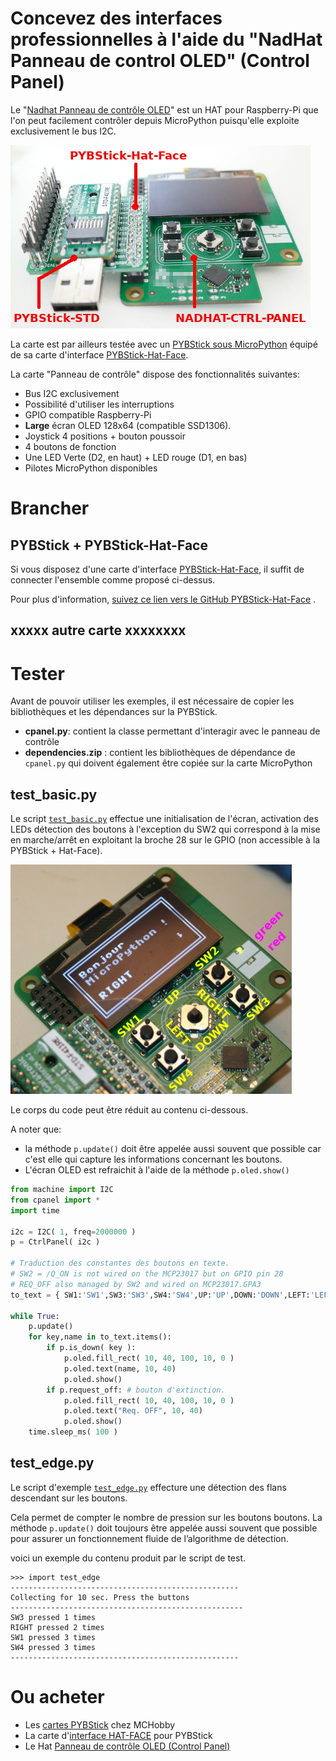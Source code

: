 # Concevez des interfaces professionnelles à l'aide du "NadHat Panneau de control OLED" (Control Panel)

Le "[Nadhat Panneau de contrôle OLED](https://shop.mchobby.be/product.php?id_product=1934)" est un HAT pour Raspberry-Pi que l'on peut
facilement contrôler depuis MicroPython puisqu'elle exploite exclusivement le bus I2C.

![Hat panneau de contrôle interfacé sur une PYBStick](docs/_static/pybstick-to-ctrl-panel.jpg)

La carte est par ailleurs testée avec un [PYBStick sous MicroPython](https://shop.mchobby.be/fr/recherche?controller=search&orderby=position&orderway=desc&search_query=pybstick&submit_search=)
équipé de sa carte d'interface [PYBStick-Hat-Face](https://shop.mchobby.be/product.php?id_product=1935).

La carte "Panneau de contrôle" dispose des fonctionnalités suivantes:
* Bus I2C exclusivement
* Possibilité d'utiliser les interruptions
* GPIO compatible Raspberry-Pi
* __Large__ écran OLED 128x64 (compatible SSD1306).
* Joystick 4 positions + bouton poussoir
* 4 boutons de fonction
* Une LED Verte (D2, en haut) + LED rouge (D1, en bas)
* Pilotes MicroPython disponibles

# Brancher

## PYBStick + PYBStick-Hat-Face

Si vous disposez d'une carte d'interface [PYBStick-Hat-Face](https://shop.mchobby.be/product.php?id_product=1935), il suffit de connecter l'ensemble comme proposé ci-dessus.

Pour plus d'information, [suivez ce lien vers le GitHub PYBStick-Hat-Face](https://github.com/mchobby/pyboard-driver/tree/master/PYBStick-hat-face) .

## xxxxx autre carte xxxxxxxx


# Tester

Avant de pouvoir utiliser les exemples, il est nécessaire de copier les bibliothèques et les dépendances sur la PYBStick.
* __cpanel.py__: contient la classe permettant d'interagir avec le panneau de contrôle
* __dependencies.zip__ : contient les bibliothèques de dépendance de `cpanel.py` qui doivent également être copiée sur la carte MicroPython

## test_basic.py

Le script [`test_basic.py`](examples/test_basic.py) effectue une initialisation de l'écran, activation des LEDs détection des boutons à l'exception du SW2 qui correspond à la mise en marche/arrêt en exploitant la broche 28 sur le GPIO (non accessible à la PYBStick + Hat-Face).

![Exemple d'utilisation de test-basic](docs/_static/test-basic.jpg)

Le corps du code peut être réduit au contenu ci-dessous.

A noter que:
* la méthode `p.update()` doit être appelée aussi souvent que possible car c'est elle qui capture les informations concernant les boutons.
* L'écran OLED est refraichit à l'aide de la méthode `p.oled.show()`

``` python
from machine import I2C
from cpanel import *
import time

i2c = I2C( 1, freq=2000000 )
p = CtrlPanel( i2c )

# Traduction des constantes des boutons en texte.
# SW2 = /Q_ON is not wired on the MCP23017 but on GPIO pin 28
# REQ_OFF also managed by SW2 and wired on MCP23017.GPA3
to_text = { SW1:'SW1',SW3:'SW3',SW4:'SW4',UP:'UP',DOWN:'DOWN',LEFT:'LEFT',RIGHT:'RIGHT',CLICK:'CLICK' }

while True:
	p.update()
	for key,name in to_text.items():
		if p.is_down( key ):
			p.oled.fill_rect( 10, 40, 100, 10, 0 )
			p.oled.text(name, 10, 40)
			p.oled.show()
		if p.request_off: # bouton d'extinction.
			p.oled.fill_rect( 10, 40, 100, 10, 0 )
			p.oled.text("Req. OFF", 10, 40)
			p.oled.show()
	time.sleep_ms( 100 )
```

## test_edge.py

Le script d'exemple [`test_edge.py`](examples/test_edge.py) effecture une détection des flans descendant sur les boutons.

Cela permet de compter le nombre de pression sur les boutons boutons. La méthode `p.update()` doit toujours être appelée aussi souvent que possible pour assurer un fonctionnement fluide de l’algorithme de détection.

voici un exemple du contenu produit par le script de test.

```
>>> import test_edge
---------------------------------------------------
Collecting for 10 sec. Press the buttons
----------------------------------------------------
SW3 pressed 1 times
RIGHT pressed 2 times
SW1 pressed 3 times
SW4 pressed 3 times
---------------------------------------------------
```

# Ou acheter

* Les [cartes PYBStick](https://shop.mchobby.be/fr/recherche?controller=search&orderby=position&orderway=desc&search_query=pybstick&submit_search=) chez MCHobby
* La carte d'[interface HAT-FACE](https://shop.mchobby.be/product.php?id_product=1935) pour PYBStick
* Le Hat [Panneau de contrôle OLED (Control Panel)](https://shop.mchobby.be/product.php?id_product=1934)
